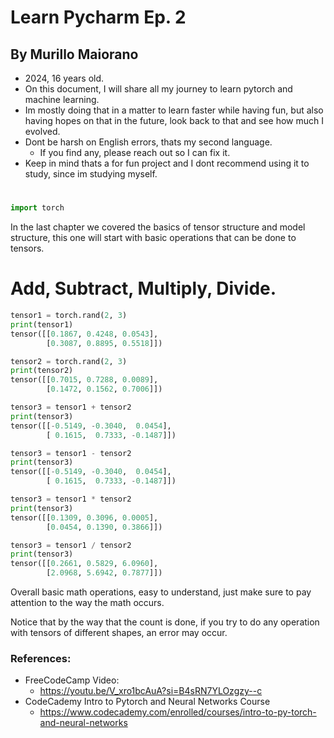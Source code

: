 # Learn Pycharm Ep. 2
## By Murillo Maiorano
 - 2024, 16 years old.
 - On this document, I will share all my journey to learn pytorch and machine learning.
 - Im mostly doing that in a matter to learn faster while having fun, but also having hopes on that in the future, look back to that and see how much I evolved.
 - Dont be harsh on English errors, thats my second language.
    - If you find any, please reach out so I can fix it.
- Keep in mind thats a for fun project and I dont recommend using it to study, since im studying myself.
#
```python
import torch
```
In the last chapter we covered the basics of tensor structure and model structure, this one will start with basic operations that can be done to tensors.

# Add, Subtract, Multiply, Divide.
```python
tensor1 = torch.rand(2, 3)
print(tensor1)
tensor([[0.1867, 0.4248, 0.0543],
        [0.3087, 0.8895, 0.5518]])

tensor2 = torch.rand(2, 3)
print(tensor2)
tensor([[0.7015, 0.7288, 0.0089],
        [0.1472, 0.1562, 0.7006]])

tensor3 = tensor1 + tensor2
print(tensor3)
tensor([[-0.5149, -0.3040,  0.0454],
        [ 0.1615,  0.7333, -0.1487]])

tensor3 = tensor1 - tensor2
print(tensor3)
tensor([[-0.5149, -0.3040,  0.0454],
        [ 0.1615,  0.7333, -0.1487]])

tensor3 = tensor1 * tensor2
print(tensor3)
tensor([[0.1309, 0.3096, 0.0005],
        [0.0454, 0.1390, 0.3866]])

tensor3 = tensor1 / tensor2
print(tensor3)
tensor([[0.2661, 0.5829, 6.0960],
        [2.0968, 5.6942, 0.7877]])
```
 Overall basic math operations, easy to understand, just make sure to pay attention to the way the math occurs.

 Notice that by the way that the count is done, if you try to do any operation with tensors of different shapes, an error may occur.
### References:
- FreeCodeCamp Video:
    - https://youtu.be/V_xro1bcAuA?si=B4sRN7YLOzgzy--c
- CodeCademy Intro to Pytorch and Neural Networks Course
    - https://www.codecademy.com/enrolled/courses/intro-to-py-torch-and-neural-networks